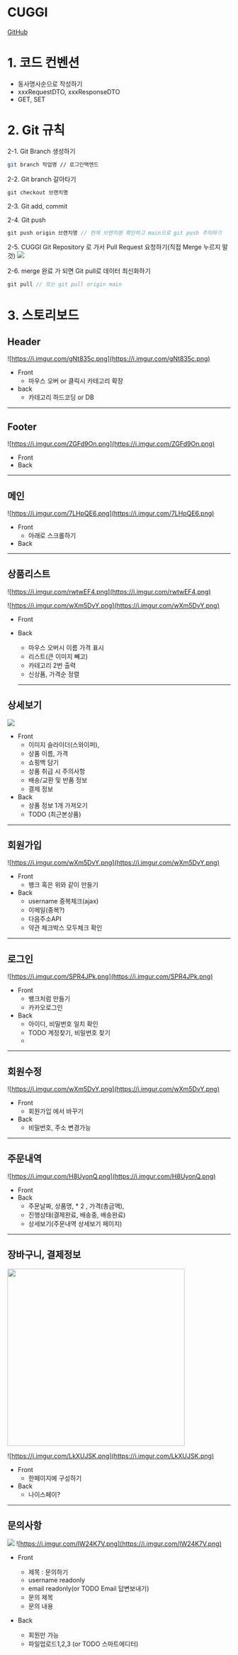 # CUGGI

[GitHub](https://github.com/tlswodn205/CUGGI "https://github.com/tlswodn205/CUGGI")

# 1. 코드 컨벤션

-  동사명사순으로 작성하기
-  xxxRequestDTO, xxxResponseDTO
-  GET, SET

# 2. Git 규칙

2-1. Git Branch 생성하기

```bash
git branch 작업명 // 로그인백엔드
```

2-2. Git branch 갈아타기

```jsx
git checkout 브랜치명
```

2-3. Git add, commit

2-4. Git push

```jsx
git push origin 브랜치명 // 현재 브랜치명 확인하고 main으로 git push 주의하기
```

2-5. CUGGI Git Repository 로 가서 Pull Request 요청하기(직접 Merge 누르지 말 것)
<img src="https://i.imgur.com/SLsO3ag.png" style="width=200"/>



2-6. merge 완료 가 되면 Git pull로 데이터 최신화하기

```jsx
git pull // 또는 git pull origin main
```

# 3. 스토리보드

## Header


![https://i.imgur.com/gNt835c.png](https://i.imgur.com/gNt835c.png)
    

- Front
    - 마우스 오버 or 클릭시 카테고리 확장
- back
    - 카테고리 하드코딩 or DB

---

## Footer
   ![https://i.imgur.com/ZGFd9On.png](https://i.imgur.com/ZGFd9On.png) 
- Front
- Back

---

## 메인


![https://i.imgur.com/7LHpQE6.png](https://i.imgur.com/7LHpQE6.png)
    

- Front
    - 아래로 스크롤하기
- Back

---

## 상품리스트


![https://i.imgur.com/rwtwEF4.png](https://i.imgur.com/rwtwEF4.png)



![https://i.imgur.com/wXm5DvY.png](https://i.imgur.com/wXm5DvY.png)

-  Front
    
- Back
    - 마우스 오버시 이름 가격 표시
    - 리스트(큰 이미지 빼고)
    - 카테고리 2번 출력
    - 신상품, 가격순 정렬
    
   ---
   

## 상세보기

![](https://i.imgur.com/lNJb0IK.png)



- Front
    - 이미지 슬라이더(스와이퍼),
    - 상품 이름, 가격
    - 쇼핑백 담기
    - 상품 취급 시 주의사항
    - 배송/교환 및 반품 정보
    - 결제 정보
- Back
    - 상품 정보 1개 가져오기
    - TODO (최근본상품)

---

## 회원가입

   
   ![https://i.imgur.com/wXm5DvY.png](https://i.imgur.com/wXm5DvY.png)
   

- Front
    - 뱅크 혹은 위와 같이 만들기
- Back
    - username 중복체크(ajax)
    - 이메일(중복?)
    - 다음주소API
    - 약관 체크박스 모두체크 확인

---

## 로그인


   ![https://i.imgur.com/SPR4JPk.png](https://i.imgur.com/SPR4JPk.png)


- Front
    - 뱅크처럼 만들기
    - 카카오로그인
- Back    
    - 아이디, 비밀번호 일치 확인
    - TODO 계정찾기, 비밀번호 찾기
    - 
 ---


## 회원수정

![https://i.imgur.com/wXm5DvY.png](https://i.imgur.com/wXm5DvY.png)

- Front
    - 회원가입 에서 바꾸기
- Back
    - 비밀번호, 주소 변경가능

---

## 주문내역

![https://i.imgur.com/H8UyonQ.png](https://i.imgur.com/H8UyonQ.png)


-  Front	
-  Back
	-  주문날짜, 상품명, * 2 , 가격(총금액), 
	-  진행상태(결제완료, 배송중, 배송완료)
	-  상세보기(주문내역 상세보기 페이지)

---
## 장바구니, 결제정보

<img src="https://i.imgur.com/TQhnOh0.png](https://i.imgur.com/TQhnOh0.png" style="width: 400px"/>
  
  ![https://i.imgur.com/LkXUJSK.png](https://i.imgur.com/LkXUJSK.png)

- Front
	-  한페이지에 구성하기
- Back
	- 나이스페이?


---
## 문의사항

![](https://i.imgur.com/3M8z1ix.png)
![https://i.imgur.com/IW24K7V.png](https://i.imgur.com/IW24K7V.png)

- Front
	- 제목 : 문의하기
	- username readonly
	- email readonly(or TODO Email 답변보내기)
	- 문의 제목
	- 문의 내용

- Back
	- 회원만 가능
	- 파일업로드1,2,3 (or TODO 스마트에디터)

